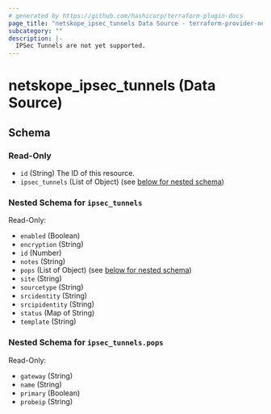 ```yaml
---
# generated by https://github.com/hashicorp/terraform-plugin-docs
page_title: "netskope_ipsec_tunnels Data Source - terraform-provider-netskope"
subcategory: ""
description: |-
  IPSec Tunnels are not yet supported.
---
```


# netskope_ipsec_tunnels (Data Source)





<!-- schema generated by tfplugindocs -->
## Schema

### Read-Only

- `id` (String) The ID of this resource.
- `ipsec_tunnels` (List of Object) (see [below for nested schema](#nestedatt--ipsec_tunnels))

<a id="nestedatt--ipsec_tunnels"></a>
### Nested Schema for `ipsec_tunnels`

Read-Only:

- `enabled` (Boolean)
- `encryption` (String)
- `id` (Number)
- `notes` (String)
- `pops` (List of Object) (see [below for nested schema](#nestedobjatt--ipsec_tunnels--pops))
- `site` (String)
- `sourcetype` (String)
- `srcidentity` (String)
- `srcipidentity` (String)
- `status` (Map of String)
- `template` (String)

<a id="nestedobjatt--ipsec_tunnels--pops"></a>
### Nested Schema for `ipsec_tunnels.pops`

Read-Only:

- `gateway` (String)
- `name` (String)
- `primary` (Boolean)
- `probeip` (String)


